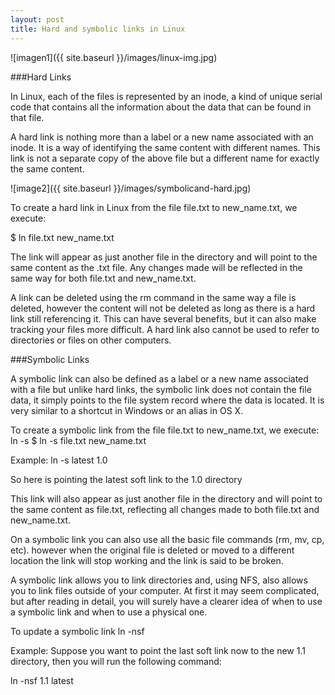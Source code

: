 ```yaml
---
layout: post
title: Hard and symbolic links in Linux
---
```


![imagen1]({{ site.baseurl }}/images/linux-img.jpg)


###Hard Links 


In Linux, each of the files is represented by an inode, a kind of unique serial code that contains all the information about the data that can be found in that file.

A hard link is nothing more than a label or a new name associated with an inode. It is a way of identifying the same content with different names. This link is not a separate copy of the above file but a different name for exactly the same content.

![image2]({{ site.baseurl }}/images/symbolicand-hard.jpg)

To create a hard link in Linux from the file file.txt to new_name.txt, we execute:

$ ln file.txt new_name.txt

The link will appear as just another file in the directory and will point to the same content as the .txt file. Any changes made will be reflected in the same way for both file.txt and new_name.txt.

A link can be deleted using the rm command in the same way a file is deleted, however the content will not be deleted as long as there is a hard link still referencing it. This can have several benefits, but it can also make tracking your files more difficult. A hard link also cannot be used to refer to directories or files on other computers.


###Symbolic Links


A symbolic link can also be defined as a label or a new name associated with a file but unlike hard links, the symbolic link does not contain the file data, it simply points to the file system record where the data is located. It is very similar to a shortcut in Windows or an alias in OS X.

To create a symbolic link from the file file.txt to new_name.txt, we execute: ln -s <SoftLink name> <Directory which soft link will point to> $ ln -s file.txt new_name.txt

Example: ln -s latest 1.0

So here is pointing the latest soft link to the 1.0 directory

This link will also appear as just another file in the directory and will point to the same content as file.txt, reflecting all changes made to both file.txt and new_name.txt.

On a symbolic link you can also use all the basic file commands (rm, mv, cp, etc). however when the original file is deleted or moved to a different location the link will stop working and the link is said to be broken.

A symbolic link allows you to link directories and, using NFS, also allows you to link files outside of your computer. At first it may seem complicated, but after reading in detail, you will surely have a clearer idea of ​​when to use a symbolic link and when to use a physical one.

To update a symbolic link ln -nsf <New directory> <Soft link>

Example: Suppose you want to point the last soft link now to the new 1.1 directory, then you will run the following command:

ln -nsf 1.1 latest


  
  
  
  
  
